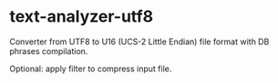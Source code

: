 # text-analyzer-utf8
Converter from UTF8 to U16 (UCS-2 Little Endian) file format with DB phrases compilation.

Optional: apply filter to compress input file.
